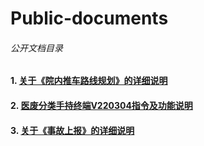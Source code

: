 # Public-documents

###### 公开文档目录

#### 1. [关于《院内推车路线规划》的详细说明](https://github.com/Heanden/Public-documents/blob/main/%E5%85%B3%E4%BA%8E%E3%80%8A%E9%99%A2%E5%86%85%E6%8E%A8%E8%BD%A6%E8%B7%AF%E7%BA%BF%E8%A7%84%E5%88%92%E3%80%8B%E7%9A%84%E8%AF%A6%E7%BB%86%E8%AF%B4%E6%98%8E.md)

#### 2. [医废分类手持终端V220304指令及功能说明](https://github.com/Heanden/Public-documents/blob/main/%E5%8C%BB%E5%BA%9F%E5%88%86%E7%B1%BB%E6%89%8B%E6%8C%81%E7%BB%88%E7%AB%AFV220304%E6%8C%87%E4%BB%A4%E5%8F%8A%E5%8A%9F%E8%83%BD%E8%AF%B4%E6%98%8E.md)

#### 3. [关于《事故上报》的详细说明](https://github.com/Heanden/Public-documents/blob/main/%E5%85%B3%E4%BA%8E%E3%80%8A%E4%BA%8B%E6%95%85%E4%B8%8A%E6%8A%A5%E3%80%8B%E7%9A%84%E8%AF%A6%E7%BB%86%E8%AF%B4%E6%98%8E.md)
